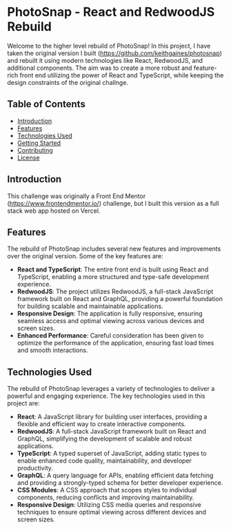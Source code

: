 # PhotoSnap - React and RedwoodJS Rebuild
Welcome to the higher level rebuild of PhotoSnap! In this project, I have taken the original version I built (https://github.com/keithgaines/photosnap) and rebuilt it using modern technologies like React, RedwoodJS, and additional components. The aim was to create a more robust and feature-rich front end utilizing the power of React and TypeScript, while keeping the design constraints of the original challnge.

## Table of Contents

- [Introduction](#introduction)
- [Features](#features)
- [Technologies Used](#technologies-used)
- [Getting Started](#getting-started)
- [Contributing](#contributing)
- [License](#license)

## Introduction

This challenge was originally a Front End Mentor (https://www.frontendmentor.io/) challenge, but I built this version as a full stack web app hosted on Vercel. 

## Features

The rebuild of PhotoSnap includes several new features and improvements over the original version. Some of the key features are:

- **React and TypeScript**: The entire front end is built using React and TypeScript, enabling a more structured and type-safe development experience.
- **RedwoodJS**: The project utilizes RedwoodJS, a full-stack JavaScript framework built on React and GraphQL, providing a powerful foundation for building scalable and maintainable applications.
- **Responsive Design**: The application is fully responsive, ensuring seamless access and optimal viewing across various devices and screen sizes.
- **Enhanced Performance**: Careful consideration has been given to optimize the performance of the application, ensuring fast load times and smooth interactions.

## Technologies Used

The rebuild of PhotoSnap leverages a variety of technologies to deliver a powerful and engaging experience. The key technologies used in this project are:

- **React**: A JavaScript library for building user interfaces, providing a flexible and efficient way to create interactive components.
- **RedwoodJS**: A full-stack JavaScript framework built on React and GraphQL, simplifying the development of scalable and robust applications.
- **TypeScript**: A typed superset of JavaScript, adding static types to enable enhanced code quality, maintainability, and developer productivity.
- **GraphQL**: A query language for APIs, enabling efficient data fetching and providing a strongly-typed schema for better developer experience.
- **CSS Modules**: A CSS approach that scopes styles to individual components, reducing conflicts and improving maintainability.
- **Responsive Design**: Utilizing CSS media queries and responsive techniques to ensure optimal viewing across different devices and screen sizes.
